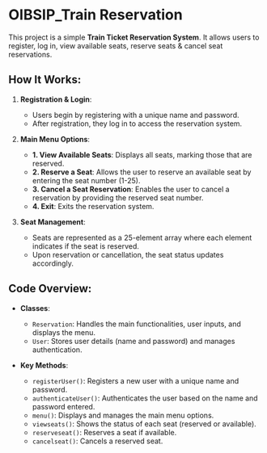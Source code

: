 # OIBSIP_Train Reservation

This project is a simple **Train Ticket Reservation System**. It allows users to register, log in, view available seats, reserve seats & cancel seat reservations.

## How It Works:

1. **Registration & Login**:
   - Users begin by registering with a unique name and password.
   - After registration, they log in to access the reservation system.

2. **Main Menu Options**:
   - **1. View Available Seats**: Displays all seats, marking those that are reserved.
   - **2. Reserve a Seat**: Allows the user to reserve an available seat by entering the seat number (1-25).
   - **3. Cancel a Seat Reservation**: Enables the user to cancel a reservation by providing the reserved seat number.
   - **4. Exit**: Exits the reservation system.

3. **Seat Management**:
   - Seats are represented as a 25-element array where each element indicates if the seat is reserved.
   - Upon reservation or cancellation, the seat status updates accordingly.

## Code Overview:

- **Classes**:
   - `Reservation`: Handles the main functionalities, user inputs, and displays the menu.
   - `User`: Stores user details (name and password) and manages authentication.

- **Key Methods**:
   - `registerUser()`: Registers a new user with a unique name and password.
   - `authenticateUser()`: Authenticates the user based on the name and password entered.
   - `menu()`: Displays and manages the main menu options.
   - `viewseats()`: Shows the status of each seat (reserved or available).
   - `reserveseat()`: Reserves a seat if available.
   - `cancelseat()`: Cancels a reserved seat.



